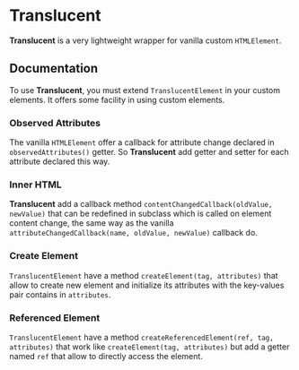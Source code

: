 # Translucent

**Translucent** is a very lightweight wrapper for vanilla custom `HTMLElement`.

## Documentation

To use **Translucent**, you must extend `TranslucentElement` in your custom elements.
It offers some facility in using custom elements.

### Observed Attributes

The vanilla `HTMLElement` offer a callback for attribute change declared in `observedAttributes()` getter. So **Translucent** add getter and setter for each attribute declared this way.

### Inner HTML

**Translucent** add a callback method `contentChangedCallback(oldValue, newValue)` that can be redefined in subclass which is called on element content change, the same way as the vanilla `attributeChangedCallback(name, oldValue, newValue)` callback do.

### Create Element

`TranslucentElement` have a method `createElement(tag, attributes)` that allow to create new element and initialize its attributes with the key-values pair contains in `attributes`.

### Referenced Element

`TranslucentElement` have a method `createReferencedElement(ref, tag, attributes)` that work like `createElement(tag, attributes)` but add a getter named `ref` that allow to directly access the element.
